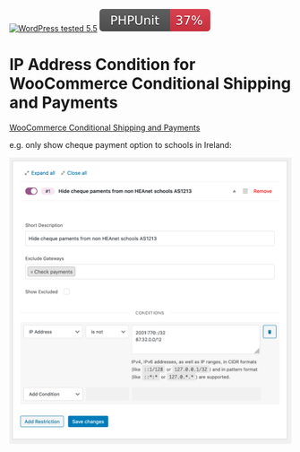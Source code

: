 [![WordPress tested 5.5](https://img.shields.io/badge/WordPress-v5.5%20tested-0073aa.svg)](#) [![PHPUnit ](.github/coverage.svg)](https://brianhenryie.github.io/bh-wp-github-actions-tests/)

# IP Address Condition for WooCommerce Conditional Shipping and Payments

[WooCommerce Conditional Shipping and Payments](https://woocommerce.com/products/conditional-shipping-and-payments/)

e.g. only show cheque payment option to schools in Ireland:

![Example](./assets/screenshot-1.png "BH WC CSP Condition IP Address screenshot")
